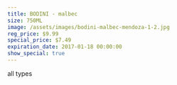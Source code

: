 ```yaml
---
title: BODINI - malbec
size: 750ML
image: /assets/images/bodini-malbec-mendoza-1-2.jpg
reg_price: $9.99
special_price: $7.49
expiration_date: 2017-01-18 00:00:00
show_special: true
---
```



all types
